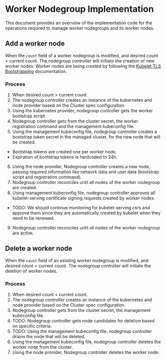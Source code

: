 <!--INTEL CONFIDENTIAL-->
<!--Copyright (C) 2023 Intel Corporation-->
# Worker Nodegroup Implementation
This document provides an overview of the implementation code for the operations required to manage worker nodegroups and its worker nodes.

## Add a worker node
When the `count` field of a worker nodegroup is modified, and desired count > current count. The nodegroup controller will initiate the creation of new worker nodes.
Worker nodes are being created by following the [Kubelet TLS Bootstrapping](https://kubernetes.io/docs/reference/access-authn-authz/kubelet-tls-bootstrapping/) documentation.

### Process
1. When desired count > current count.
2. The nodegroup controller creates an instance of the kubernetes and node provider based on the Cluster spec configuration.
3. Using the kubernetes provider, nodegroup controller gets the worker bootstrap script.
4. Nodegroup controller gets from the cluster secret, the worker registration command and the management kubeconfig file.
5. Using the management kubeconfig file, nodegroup controller creates a bootstrap token secret in the managed cluster, for the new node that will be created.
  - Bootstrap tokens are created one per worker node.
  - Expiration of bootstrap tokens is hardcoded to 24h.
6. Using the node provider, Nodegroup controller creates a new node, passing required information like network data and user data (bootstrap script and registration command).
7. Nodegroup controller reconciles until all nodes of the worker nodegroup are created.
8. Using management kubeconfig file, nodegroup controller approves all kubelet-serving certificate signing requests created by worker nodes.
  - TODO: We should continue monitoring for kubelet-serving csrs and approve them since they are automatically created by kubelet when they need to be renewed.
9. Nodegroup controller reconciles until all nodes of the worker nodegroup are active.

## Delete a worker node
When the `count` field of an existing worker nodegroup is modified, and desired count < current count. The nodegroup controller will initiate the deletion of worker nodes.

### Process
1. When desired count < current count.
2. The nodegroup controller creates an instance of the kubernetes and node provider based on the Cluster spec configuration.
3. Nodegroup controller gets from the cluster secret, the management kubeconfig file.
4. TODO: Nodegroup controller gets node candidates for deletion based on specific criteria.
5. TODO: Using the management kubeconfig file, nodegroup controller drains the node that will be deleted.
6. Using the management kubeconfig file, nodegroup controller deletes the worker node from the cluster.
7. Using the node provider, Nodegroup controller deletes the worker node.
